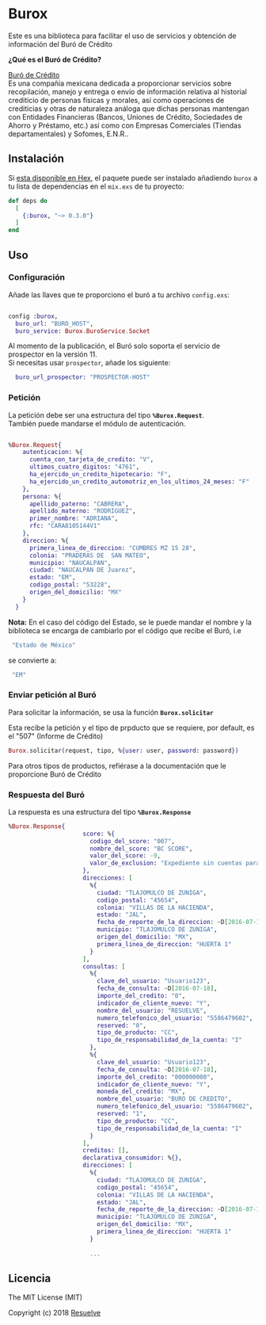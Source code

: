 # Burox

Este es una biblioteca para facilitar el uso de servicios y obtención de información del Buró de Crédito 

**¿Qué es el Buró de Crédito?**

[Buró de Crédito](https://www.burodecredito.com.mx/)  
Es una compañía mexicana dedicada a proporcionar servicios sobre recopilación, manejo y entrega o envío de información relativa al historial crediticio de personas físicas y morales, así como operaciones de crediticias y otras de naturaleza análoga que dichas personas mantengan con Entidades Financieras (Bancos, Uniones de Crédito, Sociedades de Ahorro y Préstamo, etc.) así como con Empresas Comerciales (Tiendas departamentales) y Sofomes, E.N.R.. 

## Instalación

Si [esta disponible en Hex](https://hex.pm/docs/publish), el paquete puede ser instalado  añadiendo
`burox` a tu lista de dependencias en el `mix.exs` de tu proyecto:

```elixir
def deps do
  [
    {:burox, "~> 0.3.0"}
  ]
end
```

## Uso

### Configuración

Añade las llaves que te proporciono el buró  a tu archivo `config.exs`:

```elixir

config :burox,
  buro_url: "BURO_HOST",
  buro_service: Burox.BuroService.Socket

```

Al momento de la publicación, el Buró solo soporta el servicio de prospector en la versión 11.  
Si necesitas usar `prospector`, añade los siguiente:

```elixir
  buro_url_prospector: "PROSPECTOR-HOST"
```

### Petición

La petición debe ser una estructura del tipo **`%Burox.Request`**.  
También puede mandarse el módulo de autenticación.

```elixir

%Burox.Request{
    autenticacion: %{
      cuenta_con_tarjeta_de_credito: "V",
      ultimos_cuatro_digitos: "4761",
      ha_ejercido_un_credito_hipotecario: "F",
      ha_ejercido_un_credito_automotriz_en_los_ultimos_24_meses: "F"
    },
    persona: %{
      apellido_paterno: "CABRERA",
      apellido_materno: "RODRIGUEZ",
      primer_nombre: "ADRIANA",
      rfc: "CARA8105144V1"
    },
    direccion: %{
      primera_linea_de_direccion: "CUMBRES MZ 15 28",
      colonia: "PRADERAS DE  SAN MATEO",
      municipio: "NAUCALPAN",
      ciudad: "NAUCALPAN DE Juarez",
      estado: "EM",
      codigo_postal: "53228",
      origen_del_domicilio: "MX"
    }
  }

```

**Nota:** En el caso del código del Estado, se le puede mandar el nombre y la biblioteca se encarga de cambiarlo por el código que recibe el Buró, i.e

```elixir
 "Estado de México"

```

se convierte a:

```elixir
 "EM"

```

### Enviar petición al Buró

Para solicitar la información, se usa la función **`Burox.solicitar`** 

Esta recibe la petición y el tipo de prpducto que se requiere, por default, es el "507" (Informe de Crédito)


```elixir
Burox.solicitar(request, tipo, %{user: user, password: password}) 
```

Para otros tipos de productos, refiérase a la documentación que le proporcione Buró de Crédito


### Respuesta del Buró

La respuesta es una estructura del tipo  **`%Burox.Response`**

```elixir
%Burox.Response{
                     score: %{
                       codigo_del_score: "007",
                       nombre_del_score: "BC SCORE",
                       valor_del_score: -9,
                       valor_de_exclusion: "Expediente sin cuentas para cálculo de BC-Score"
                     },
                     direcciones: [
                       %{
                         ciudad: "TLAJOMULCO DE ZUNIGA",
                         codigo_postal: "45654",
                         colonia: "VILLAS DE LA HACIENDA",
                         estado: "JAL",
                         fecha_de_reporte_de_la_direccion: ~D[2016-07-18],
                         municipio: "TLAJOMULCO DE ZUNIGA",
                         origen_del_domicilio: "MX",
                         primera_linea_de_direccion: "HUERTA 1"
                       }
                     ],
                     consultas: [
                       %{
                         clave_del_usuario: "Usuario123",
                         fecha_de_consulta: ~D[2016-07-18],
                         importe_del_credito: "0",
                         indicador_de_cliente_nuevo: "Y",
                         nombre_del_usuario: "RESUELVE",
                         numero_telefonico_del_usuario: "5586479602",
                         reserved: "0",
                         tipo_de_producto: "CC",
                         tipo_de_responsabilidad_de_la_cuenta: "I"
                       },
                       %{
                         clave_del_usuario: "Usuario123",
                         fecha_de_consulta: ~D[2016-07-18],
                         importe_del_credito: "000000000",
                         indicador_de_cliente_nuevo: "Y",
                         moneda_del_credito: "MX",
                         nombre_del_usuario: "BURO DE CREDITO",
                         numero_telefonico_del_usuario: "5586479602",
                         reserved: "1",
                         tipo_de_producto: "CC",
                         tipo_de_responsabilidad_de_la_cuenta: "I"
                       }
                     ],
                     creditos: [],
                     declarativa_consumidor: %{},
                     direcciones: [
                       %{
                         ciudad: "TLAJOMULCO DE ZUNIGA",
                         codigo_postal: "45654",
                         colonia: "VILLAS DE LA HACIENDA",
                         estado: "JAL",
                         fecha_de_reporte_de_la_direccion: ~D[2016-07-18],
                         municipio: "TLAJOMULCO DE ZUNIGA",
                         origen_del_domicilio: "MX",
                         primera_linea_de_direccion: "HUERTA 1"
                       }
                       
                       ...

```


## Licencia

The MIT License (MIT)

Copyright (c) 2018 [Resuelve](https://github.com/resuelve)
